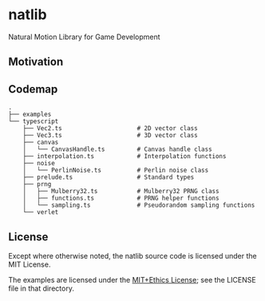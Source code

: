 # natlib

Natural Motion Library for Game Development

## Motivation

## Codemap

```
.
├── examples
└── typescript
    ├── Vec2.ts                     # 2D vector class
    ├── Vec3.ts                     # 3D vector class
    ├── canvas
    │   └── CanvasHandle.ts         # Canvas handle class
    ├── interpolation.ts            # Interpolation functions
    ├── noise
    │   └── PerlinNoise.ts          # Perlin noise class
    ├── prelude.ts                  # Standard types
    ├── prng
    │   ├── Mulberry32.ts           # Mulberry32 PRNG class
    │   ├── functions.ts            # PRNG helper functions
    │   └── sampling.ts             # Pseudorandom sampling functions
    └── verlet
```

## License

Except where otherwise noted, the natlib source code is licensed under the MIT License.

The examples are licensed under the [MIT+Ethics License][ethics-license]; see the LICENSE file in that directory.

[ethics-license]: https://github.com/mvasilkov/natlib/blob/master/examples/LICENSE
